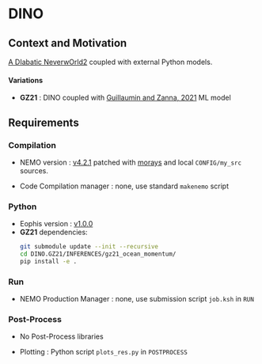 # DINO

## Context and Motivation

[A DIabatic NeverwOrld2](https://github.com/vopikamm/DINO) coupled with external Python models.

#### Variations
- **GZ21** : DINO coupled with [Guillaumin and Zanna, 2021](https://doi.org/10.1029/2021MS002534) ML model 

## Requirements

### Compilation

- NEMO version : [v4.2.1](https://forge.nemo-ocean.eu/nemo/nemo/-/releases/4.2.1) patched with [morays](https://github.com/morays-community/morays-doc/tree/main/nemo_src) and local `CONFIG/my_src` sources.

- Code Compilation manager : none, use standard `makenemo` script


### Python

- Eophis version : [v1.0.0](https://github.com/alexis-barge/eophis/tree/v1.0.0)
- **GZ21** dependencies:
  ```bash
  git submodule update --init --recursive
  cd DINO.GZ21/INFERENCES/gz21_ocean_momentum/
  pip install -e .
  ```

### Run

- NEMO Production Manager : none, use submission script `job.ksh` in `RUN`


### Post-Process

- No Post-Process libraries

- Plotting : Python script `plots_res.py` in `POSTPROCESS`


